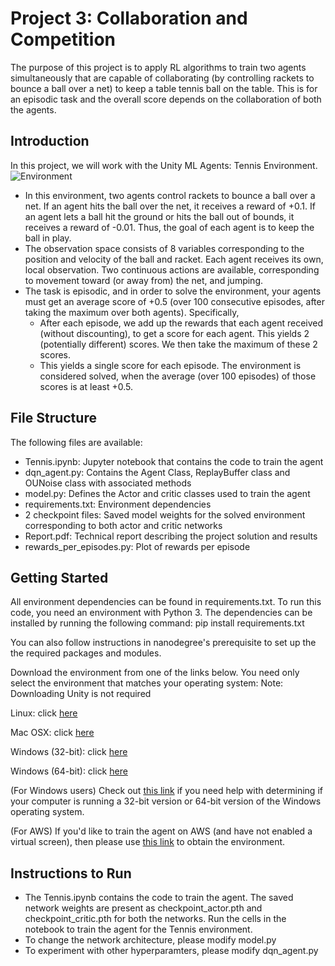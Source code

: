 # Project 3: Collaboration and Competition
The purpose of this project is to apply RL algorithms to train two agents simultaneously that are capable of collaborating (by controlling rackets to bounce a ball over a net) to keep a table tennis ball on the table. This is for an episodic task and the overall score depends on the collaboration of both the agents. 

## Introduction
In this project, we will work with the Unity ML Agents: Tennis Environment. 
![Environment](https://github.com/kauravin/Deep-Reinforcement-Learning/blob/master/Project3_Collaboration_Competition/env.png)

* In this environment, two agents control rackets to bounce a ball over a net. If an agent hits the ball over the net, it receives a reward of +0.1. If an agent lets a ball hit the ground or hits the ball out of bounds, it receives a reward of -0.01. Thus, the goal of each agent is to keep the ball in play.
* The observation space consists of 8 variables corresponding to the position and velocity of the ball and racket. Each agent receives its own, local observation. Two continuous actions are available, corresponding to movement toward (or away from) the net, and jumping.
* The task is episodic, and in order to solve the environment, your agents must get an average score of +0.5 (over 100 consecutive episodes, after taking the maximum over both agents). Specifically,
  * After each episode, we add up the rewards that each agent received (without discounting), to get a score for each agent. This yields 2 (potentially different) scores. We then take the maximum of these 2 scores.
  * This yields a single score for each episode.
The environment is considered solved, when the average (over 100 episodes) of those scores is at least +0.5.


## File Structure
The following files are available:

* Tennis.ipynb: Jupyter notebook that contains the code to train the agent
* dqn_agent.py: Contains the Agent Class, ReplayBuffer class and OUNoise class with associated methods
* model.py: Defines the Actor and critic classes used to train the agent
* requirements.txt: Environment dependencies
* 2 checkpoint files: Saved model weights for the solved environment corresponding to both actor and critic networks
* Report.pdf: Technical report describing the project solution and results
* rewards_per_episodes.py: Plot of rewards per episode

## Getting Started
All environment dependencies can be found in requirements.txt. To run this code, you need an environment with Python 3. The dependencies can be installed by running the following command: pip install requirements.txt

You can also follow instructions in nanodegree's prerequisite to set up the the required packages and modules.

Download the environment from one of the links below. You need only select the environment that matches your operating system:
Note: Downloading Unity is not required

Linux: click [here](https://s3-us-west-1.amazonaws.com/udacity-drlnd/P3/Tennis/Tennis_Linux.zip)

Mac OSX: click [here](https://s3-us-west-1.amazonaws.com/udacity-drlnd/P3/Tennis/Tennis.app.zip)

Windows (32-bit): click [here](https://s3-us-west-1.amazonaws.com/udacity-drlnd/P3/Tennis/Tennis_Windows_x86.zip)

Windows (64-bit): click [here](https://s3-us-west-1.amazonaws.com/udacity-drlnd/P3/Tennis/Tennis_Windows_x86_64.zip)

(For Windows users) Check out [this link](https://support.microsoft.com/en-us/help/827218/how-to-determine-whether-a-computer-is-running-a-32-bit-version-or-64) if you need help with determining if your computer is running a 32-bit version or 64-bit version of the Windows operating system.

(For AWS) If you'd like to train the agent on AWS (and have not enabled a virtual screen), then please use [this link](https://s3-us-west-1.amazonaws.com/udacity-drlnd/P3/Tennis/Tennis_Linux_NoVis.zip) to obtain the environment.

## Instructions to Run
* The Tennis.ipynb contains the code to train the agent. The saved network weights are present as checkpoint_actor.pth and checkpoint_critic.pth for both the networks. Run the cells in the notebook to train the agent for the Tennis environment.
* To change the network architecture, please modify model.py
* To experiment with other hyperparamters, please modify dqn_agent.py
